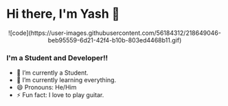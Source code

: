 
<p align="center">
   <h1>Hi there, I'm Yash 👋</h1>  
</p>
<div style="text-align:center">
  ![code](https://user-images.githubusercontent.com/56184312/218649046-beb95559-6d21-42f4-b10b-803ed4468b11.gif)
</div>



### I'm a Student and Developer!!
- 🔭 I’m currently a Student.
- 🌱 I’m currently learning everything.
- 😄 Pronouns: He/Him
- ⚡ Fun fact: I love to play guitar.

<!--
**Yash-23/Yash-23** is a ✨ _special_ ✨ repository because its `README.md` (this file) appears on your GitHub profile.

Here are some ideas to get you started:


- 👯 I’m looking to collaborate on ...
- 🤔 I’m looking for help with ...
- 💬 Ask me about ...
- 📫 How to reach me: ...

-->
